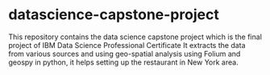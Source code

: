 # datascience-capstone-project
This repository contains the data science capstone project which is the final project of IBM Data Science Professional Certificate
It extracts the data from various sources and using geo-spatial analysis using Folium and geospy in python, it helps setting up the restaurant in New York area.
